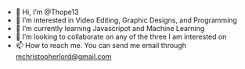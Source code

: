 - 👋 Hi, I’m @Thope13
- 👀 I’m interested in Video Editing, Graphic Designs, and Programming
- 🌱 I’m currently learning Javascripot and Machine Learning
- 💞️ I’m looking to collaborate on any of the three I am interested on
- 📫 How to reach me. You can send me email through mchristopherlord@gmail.com

<!---
Thope13/Thope13 is a ✨ special ✨ repository because its `README.md` (this file) appears on your GitHub profile.
You can click the Preview link to take a look at your changes.
--->
